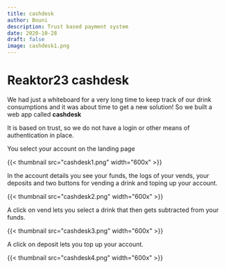 ```yaml
---
title: cashdesk
author: Bouni
description: Trust based payment system
date: 2020-10-28
draft: false
image: cashdesk1.png
---
```


# Reaktor23 cashdesk

We had just a whiteboard for a very long time to keep track of our drink consumptions and it was about time to get a new solution!
So we built a web app called **cashdesk** 

It is based on trust, so we do not have a login or other means of authentication in place.

You select your account on the landing page

{{< thumbnail src="cashdesk1.png" width="600x" >}}

In the account details you see your funds, the logs of your vends, your deposits and two buttons for vending a drink and toping up your account.

{{< thumbnail src="cashdesk2.png" width="600x" >}}

A click on vend lets you select a drink that then gets subtracted from your funds.

{{< thumbnail src="cashdesk3.png" width="600x" >}}

A click on deposit lets you top up your account.

{{< thumbnail src="cashdesk4.png" width="600x" >}}
